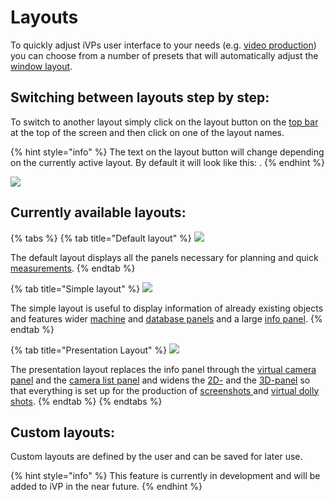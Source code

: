 # Layouts

To quickly adjust iVPs user interface to your needs (e.g. [video production](broken-reference/)) you can choose from a number of presets that will automatically adjust the [window layout](adjusting-the-ui.md).

## Switching between layouts step by step:

To switch to another layout simply click on the layout button on the [top bar](the-top-bar.md) at the top of the screen and then click on one of the layout names.

{% hint style="info" %}
The text on the layout button will change depending on the currently active layout. By default it will look like this: <img src="../../../.gitbook/assets/iVP_menu_bar_layouts.jpg" alt="" data-size="line">.
{% endhint %}

![](../../../.gitbook/assets/iVP\_layout\_presets.jpg)

## Currently available layouts:

{% tabs %}
{% tab title="Default layout" %}
![](../../../.gitbook/assets/iVP\_layout\_default.jpg)

The default layout displays all the panels necessary for planning and quick [measurements](../advanced-tools/path-tool.md#measurements).
{% endtab %}

{% tab title="Simple layout" %}
![](../../../.gitbook/assets/iVP\_layout\_simple.jpg)

The simple layout is useful to display information of already existing objects and features wider [machine](the-machine-list.md) and [database panels](machine-database-panel.md) and a large [info panel](the-info-panel.md).
{% endtab %}

{% tab title="Presentation Layout" %}
![](../../../.gitbook/assets/iVP\_layout\_presentation.jpg)

The presentation layout replaces the info panel through the [virtual camera panel](virtual-camera-panel.md) and the [camera list panel](camera-list-panel.md) and widens the [2D-](the-2d-panel.md) and the [3D-panel](the-3d-panel.md) so that everything is set up for the production of [screenshots ](broken-reference/)and [virtual dolly shots](broken-reference/).
{% endtab %}
{% endtabs %}

## Custom layouts:

Custom layouts are defined by the user and can be saved for later use.

{% hint style="info" %}
This feature is currently in development and will be added to iVP in the near future.
{% endhint %}
